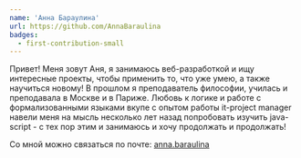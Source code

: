 ```yaml
---
name: 'Анна Бараулина'
url: https://github.com/AnnaBaraulina
badges:
  - first-contribution-small
---
```


Привет! Меня зовут Аня, я занимаюсь веб-разработкой и ищу интересные проекты, чтобы применить то, что уже умею, а также научиться новому! В прошлом я преподаватель философии, училась и преподавала в Москве и в Париже. Любовь к логике и работе с формализованными языками вкупе с опытом работы it-project manager навели меня на мысль несколько лет назад попробовать изучить java-script - с тех пор этим и занимаюсь и хочу продолжать и продолжать!

Со мной можно связаться по почте: [anna.baraulina](mailto:anna.baraulina@gmail.com)
